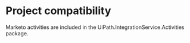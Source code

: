 ﻿# Project compatibility

Marketo activities are included in the
                UiPath.IntegrationService.Activities package.




|  |
| ---
